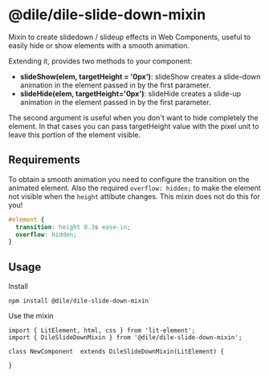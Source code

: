 # @dile/dile-slide-down-mixin

Mixin to create slidedown / slideup effects in Web Components, useful to easily hide or show elements with a smooth animation.

Extending it, provides two methods to your component:

- **slideShow(elem, targetHeight = '0px')**: slideShow creates a slide-down animation in the element passed in by the first parameter.
- **slideHide(elem, targetHeight='0px')**: slideHide creates a slide-up animation in the element passed in by the first parameter.

The second argument is useful when you don't want to hide completely the element. In that cases you can pass targetHeight value with the pixel unit to leave this portion of the element visible.

## Requirements

To obtain a smooth animation you need to configure the transition on the animated element. Also the required ```overflow: hidden;``` to make the element not visible when the ```height``` attibute changes. This mixin does not do this for you!

```css
#element {
  transition: height 0.3s ease-in;
  overflow: hidden;
}
```

## Usage

Install

```
npm install @dile/dile-slide-down-mixin
```

Use the mixin

```
import { LitElement, html, css } from 'lit-element';
import { DileSlideDownMixin } from '@dile/dile-slide-down-mixin';

class NewComponent  extends DileSlideDownMixin(LitElement) {

}
```
